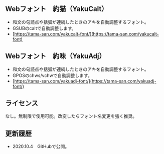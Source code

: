 ## Webフォント　約猫（YakuCalt）
* 和文の句読点や括弧が連続したときのアキを自動調整するフォント。
* GSUBのcaltで自動調整します。
* [https://tama-san.com/yakucalt-font/](https://tama-san.com/yakucalt-font)

## Webフォント　約味（YakuAdj）
* 和文の句読点や括弧が連続したときのアキを自動調整するフォント。
* GPOSのchws/vchwで自動調整します。
* [https://tama-san.com/yakuadj-font/](https://tama-san.com/yakuadj-font/)

## ライセンス
なし。無制限で使用可能。改変したらフォント名変更を強く推奨。

## 更新履歴
* 2020.10.4　GitHubで公開。